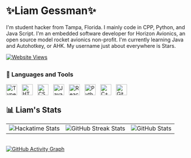 # ✨Liam Gessman✨

I'm student hacker from Tampa, Florida. I mainly code in CPP, Python, and Java Script. I'm an embedded software developer for Horizon Avionics, an open source model rocket avionics non-profit. I'm currently learning Java and Autohotkey, or AHK. My username just about everywhere is Stars.

[![Website Views](https://img.shields.io/badge/dynamic/json?color=ff6e96&label=Website%20Views&query=value&url=https%3A%2F%2Fapi.countapi.xyz%2Fhit%2Fstarsonmars%2Fvisits)](https://starsonmars.space)




##

### 🧰 Languages and Tools
<img align="left" alt="TypeScript" width="30px" style="padding-right:10px;" src="https://cdn.jsdelivr.net/gh/devicons/devicon/icons/typescript/typescript-plain.svg" />
<img align="left" alt="HTML" width="30px" style="padding-right:10px;" src="https://cdn.jsdelivr.net/gh/devicons/devicon/icons/html5/html5-plain.svg" />
<img align="left" alt="CSS" width="30px" style="padding-right:10px;" src="https://cdn.jsdelivr.net/gh/devicons/devicon/icons/css3/css3-plain.svg" />
<img align="left" alt="JavaScript" width="30px" style="padding-right:10px;" src="https://cdn.jsdelivr.net/gh/devicons/devicon/icons/javascript/javascript-plain.svg" />
<img align="left" alt="React" width="30px" style="padding-right:10px;" src="https://cdn.jsdelivr.net/gh/devicons/devicon/icons/react/react-original.svg" />
<img align="left" alt="Python" width="30px" style="padding-right:10px;" src="https://cdn.jsdelivr.net/gh/devicons/devicon/icons/python/python-plain.svg" />
<img align="left" alt="C++" width="30px" style="padding-right:10px;" src="https://cdn.jsdelivr.net/gh/devicons/devicon/icons/cplusplus/cplusplus-line.svg" />
<img align="left" alt="GitHub" width="30px" style="padding-right:10px;" src="https://cdn.jsdelivr.net/gh/devicons/devicon/icons/github/github-original.svg" />
<br />

#

  <summary><h2>📊 Liam's Stats</h2></summary>

  <table>
    <tr>
      <td><img src="https://github-readme-stats.hackclub.dev/api/wakatime?username=757&api_domain=hackatime.hackclub.com&&custom_title=Hackatime+Stats&layout=compact&cache_seconds=0&langs_count=8&theme=dracula" alt="Hackatime Stats" /></td>
      <td><img src="https://github-readme-streak-stats.herokuapp.com/?user=starry-liam&theme=dracula&hide_border=false" alt="GitHub Streak Stats" /></td>
      <td><img src="https://github-readme-stats.vercel.app/api?username=starry-liam&theme=dracula&show_icons=true&hide_border=false&count_private=true" alt="GitHub Stats" /></td>
    </tr>
  </table>

  <br />
  <a href="https://github.com/ashutosh00710/github-readme-activity-graph">
    <img src="https://github-readme-activity-graph.vercel.app/graph?username=starry-liam&bg_color=282a36&color=9fa9ca&line=ff6e96&point=8ab39a&area=true&hide_border=true" alt="GitHub Activity Graph" />
  </a>